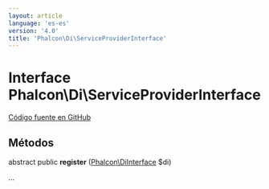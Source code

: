 ```yaml
---
layout: article
language: 'es-es'
version: '4.0'
title: 'Phalcon\Di\ServiceProviderInterface'
---
```

# Interface **Phalcon\Di\ServiceProviderInterface**

<a href="https://github.com/phalcon/cphalcon/tree/v4.0.0/phalcon/di/serviceproviderinterface.zep" class="btn btn-default btn-sm">Código fuente en GitHub</a>

## Métodos

abstract public **register** ([Phalcon\DiInterface](Phalcon_DiInterface) $di)

...
